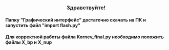 <h3 align="center">Здравствуйте!</h3>
<h4>Папку "Графический интерфейс" достаточно скачать на ПК и запустить файл "import flash.py"</h4>
<h4>Для корректной работы файла Kornev_final.py необходимо положить файлы X_bp и X_nup</h4>
